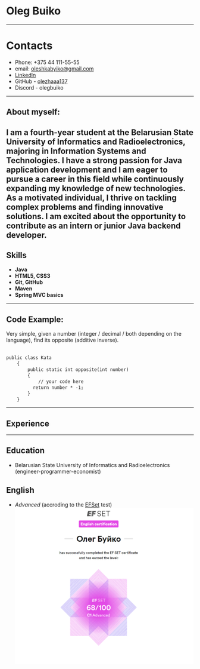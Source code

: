# Oleg Buiko
-----------------------------------------------------------------------
# Contacts
* Phone: +375 44 111-55-55
* email: oleshkabyiko@gmail.com
* [LinkedIn](https://www.linkedin.com/in/oleg-buiko-0b995b290/)
* GitHub - [olezhaaa137](https://github.com/olezhaaa137)
* Discord - olegbuiko
----------------------------------------------------------------------------
## About myself:

I am a fourth-year student at the Belarusian State University of Informatics and Radioelectronics, majoring in Information Systems and Technologies. I have a strong passion for Java application development and I am eager to pursue a career in this field while continuously expanding my knowledge of new technologies. As a motivated individual, I thrive on tackling complex problems and finding innovative solutions. I am excited about the opportunity to contribute as an intern or junior Java backend developer.
----------------------------------------------------------------------------------

## Skills

- **Java**
- **HTML5, CSS3**
- **Git, GitHub**
- **Maven**
- **Spring MVC basics**

--------------------------------------------------------------------------------------------
## Code Example:

Very simple, given a number (integer / decimal / both depending on the language), find its opposite (additive inverse).

```

public class Kata
    {
        public static int opposite(int number)
        {
            // your code here
          return number * -1;
        }
    }

```
----------------------------------------------------------------------------------------------------

## Experience

-------------------------------------------------
## Education

* Belarusian State University of Informatics and Radioelectronics (engineer-programmer-economist)

## English 

* *Advanced* (accroding to the [EFSet](https://www.efset.org/) test)
![screenshot of sertificate](./img/sertificate.png "Сертификат")